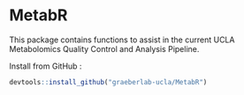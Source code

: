 # MetabR
This package contains functions to assist in the current UCLA Metabolomics Quality Control and Analysis Pipeline.

Install from GitHub :  

```r
devtools::install_github("graeberlab-ucla/MetabR")
```
